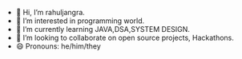 - 👋 Hi, I’m rahuljangra.
- 👀 I’m interested in programming world.
- 🌱 I’m currently learning JAVA,DSA,SYSTEM DESIGN.
- 💞️ I’m looking to collaborate on open source projects, Hackathons.
- 😄 Pronouns: he/him/they

<!---

--->
